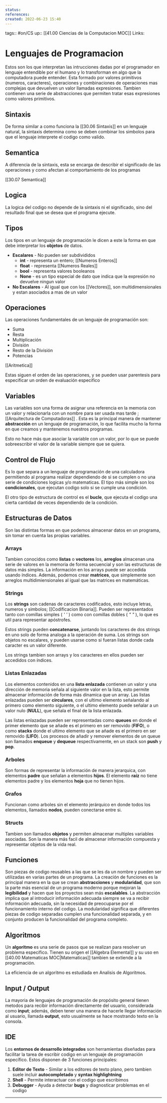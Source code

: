 ```yaml
---
status:
references:
created: 2022-06-23 15:40
---
```

tags:: #on/CS 
up:: [[41.00 Ciencias de la Computacion MOC]]
Links: 
# Lenguajes de Programacion
Estos son los que interpretan las intrucciones dadas por el programador en lenguaje entendible por el humano y lo transforman en algo que la computadora puede entender. Esta formado por valores primitivos (numeros, caracteres), operaciones y combinaciones de operaciones mas complejas que devuelven un valor llamadas expresiones. Tambien contienen una serie de abstracciones que permiten tratar esas expresiones como valores primitivos.

## Sintaxis
De forma similar a como funciona la [[30.06 Sintaxis]] en un lenguaje natural, la sintaxis determina como se deben combinar los simbolos para que el lenguaje interprete el codigo como valido.

## Semantica
A diferencia de la sintaxis, esta se encarga de describir el significado de las operaciones y como afectan al comportamiento de los programas

[[30.07 Semantica]]

## Logica
La logica del codigo no depende de la sintaxis ni el significado, sino del resultado final que se desea que el programa ejecute.

## Tipos
Los tipos en un lenguaje de programación le dicen a este la forma en que debe interpretar los **objetos** de datos.

- **Escalares** - No pueden ser subdivididos
	- **int** - representa un entero; [[Numeros Enteros]]
	- **float** - representa [[Numeros Reales]]
	- **bool** - representa valores booleanos
	- **None** - es un tipo especial de dato que indica que la expresión no devuelve ningun valor
- **No Escalares** - Al igual que con los [[Vectores]], son multidimensionales y estan asociados a mas de un valor

## Operaciones
Las operaciones fundamentales de un lenguaje de programación son:
- Suma
- Resta
- Multiplicación
- División
- Resto de la División
- Potencias

[[Aritmetica]]

Estas siguen el orden de las operaciones, y se pueden usar parentesis para especificar un orden de evaluación especifico

## Variables
Las variables son una forma de asignar una referencia en la memoria con un valor y relacionarla con un nombre para ser usada mas tarde ; [[Arquitectura de Computadoras]] . Esta es la principal manera de mantener **abstracción** en un lenguaje de programación, lo que facilita mucho la forma en que creamos y mantenemos nuestros programas.

Esto no hace más que asociar la variable con un valor, por lo que se puede sobreescribir el valor de la variable siempre que se quiera.

## Control de Flujo
Es lo que separa a un lenguaje de programación de una calculadora permitiendo al programa realizar dependiendo de si se cumplen o no una serie de condiciones logicas y/o matematicas. El tipo más simple son los **condicionales**, que ejecutan codigo solo si se cumple una condición.

El otro tipo de estructura de control es el **bucle**, que ejecuta el codigo una cierta cantidad de veces dependiendo de la condición.

## Estructuras de Datos
Son las distintas formas en que podemos almacenar datos en un programa, sin tomar en cuenta las propias variables.

### Arrays
Tambien conocidos como **listas** o **vectores** los, **arreglos** almacenan una serie de valores en la memoria de forma secuencial y son las estructuras de datos más simples. La información en los arrays puede ser accedida usando índices. Además, podemos crear **matrices**, que simplemente son arreglos multidimiensionales al igual que las matrices en matemáticas. 

### Strings
Los **strings** son cadenas de caracteres codificados, esto incluye letras, numeros y simbolos; [[Codificacion Binaria]]. Pueden ser representados tanto con comillas simples ( *' '* )  como con comillas dobles ( *" "* ), lo que es util para representar apóstrofes. 

Estos strings pueden **concatenarse**, juntando los caracteres de dos strings en uno solo de forma analoga a la operación de suma. Los strings son objetos no escalares, y pueden usarse como si fueran listas donde cada caracter es un valor diferente. 

Los strings tambien son arrays y los caracteres en ellos pueden ser accedidos con índices.

### Listas Enlazadas
Los elementos contenidos en una **lista enlazada** contienen un valor y una dirección de memoria señala al siguiente valor en la lista, esto permite almacenar información de forma más dinamica que un array. Las listas enlazadas pueden ser **circulares**, con el ultimo elemento señalando al primero como elemento siguiente, o el ultimo elemento puede señalar a un valor nulo (**NULL**), que señala el final de la lista enlazada.

Las listas enlazadas pueden ser representadas como **queues** en donde el primer elemento que se añade es el primero en ser removido (**FIFO**), o como **stacks** donde el ultimo elemento que se añade es el primero en ser removido (**LIFO**). Los procesos de añadir y remover elementos de un queue son llamados **enqueue** y **dequeue** respectívamente, en un stack son **push** y **pop**.

### Arboles
Son formas de representar la información de manera jerarquica, con elementos **padre** que señalan a elementos **hijos**. El elemento **raíz** no tiene elementos padre y los elementos **hoja** que no tienen hijos.

### Grafos
Funcionan como arboles sin el elemento jerárquico en donde todos los elementos, llamados **nodos**, pueden conectarse entre si.

### Structs
Tambien son llamados **objetos** y permiten almacenar multiples variables asociadas. Son la manera más facil de almacenar información compuesta y representar objetos de la vida real.

## Funciones
Son piezas de codigo reusables a las que se les da un nombre y pueden ser utilizadas en varias partes de un programa. La creación de funciones es la principal manera en la que se crean **abstracciones** y **modularidad**, que son la parte más esencial de un programa moderno porque mejoran la **legibilidad** y hacen que los proyectos sean más **escalables**. La abstracción implica que al introducir información adecuada siempre se va a recibir información adecuada, sin la necesidad de preocuparse por el funcionamiento interno del codigo. La modularidad significa que diferentes piezas de codigo separadas cumplen una funcionalidad separada, y en conjunto producen la funcionalidad del programa completo.

## Algoritmos
Un **algoritmo** es una serie de pasos que se realizan para resolver un problema específico. Tienen su origen el [[Algebra Elemental]] y su uso en [[40.00 Matematicas MOC|Matematicas]] tambien se extiende a la programación. 

La eficiencia de un algoritmo es estudiada en Analisis de Algoritmos.

## Input / Output
La mayoria de lenguajes de programación de propósito general tienen metodos para recibir información directamente del usuario, considerada como **input**; además, deben tener una manera de hacerle llegar información al usuario, llamada **output**, esto usualmente se hace mostrando texto en la consola.

## IDE
Los **entornos de desarrollo integrados** son herramientas diseñadas para facilitar la tarea de escribir codigo en un lenguaje de programación específico. Estos disponen de 3 funciones principales:
1. **Editor de Texto** - Similar a los editores de texto plano, pero tambien suele incluir **autocompletado** y **syntax highlightning**
2. **Shell** - Permite interactuar con el codigo que escribimos
3. **Debugger** - Ayuda a detectar **bugs** y diagnosticar problemas en el codigo
___
